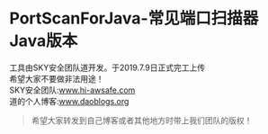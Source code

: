 # PortScanForJava-常见端口扫描器Java版本

工具由SKY安全团队道开发。于2019.7.9日正式完工上传<br>
希望大家不要做非法用途！<br>
SKY安全团队:www.hi-awsafe.com<br>
道的个人博客:www.daoblogs.org<br>
> 希望大家转发到自己博客或者其他地方时带上我们团队的版权！<br>
